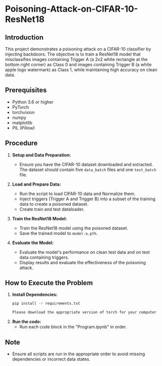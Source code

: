 # Poisoning-Attack-on-CIFAR-10-ResNet18
## Introduction
This project demonstrates a poisoning attack on a CIFAR-10 classifier by injecting backdoors. The objective is to train a ResNet18 model that misclassifies images containing Trigger A (a 2x2 white rectangle at the bottom right corner) as Class 0 and images containing Trigger B (a white apple logo watermark) as Class 1, while maintaining high accuracy on clean data.

## Prerequisites
- Python 3.6 or higher
- PyTorch
- torchvision
- numpy
- matplotlib
- PIL (Pillow)

## Procedure

1. **Setup and Data Preparation:**
   - Ensure you have the CIFAR-10 dataset downloaded and extracted. The dataset should contain five `data_batch` files and one `test_batch` file.

2. **Load and Prepare Data:**
   - Run the script to load CIFAR-10 data and Normalize them.
   - Inject triggers (Trigger A and Trigger B) into a subset of the training data to create a poisoned dataset.
   - Create train and test dataloader.

3. **Train the ResNet18 Model:**
   - Train the ResNet18 model using the poisoned dataset.
   - Save the trained model to `model-a.pth`.

4. **Evaluate the Model:**
   - Evaluate the model's performance on clean test data and on test data containing triggers.
   - Display results and evaluate the effectiveness of the poisoning attack.

## How to Execute the Problem

1. **Install Dependencies:**
   ```bash
   pip install -r requirements.txt
   
   Please download the appropriate version of torch for your computer from https://pytorch.org/.
2. **Run the code:**
   - Run each code block in the "Program.ipynb" in order.

## Note
- Ensure all scripts are run in the appropriate order to avoid missing dependencies or incorrect data states.

  
